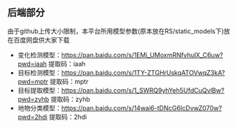 ## 后端部分
由于github上传大小限制，本平台所用模型参数(原本放在RS/static_models下)放在百度网盘供大家下载
- 变化检测模型：https://pan.baidu.com/s/1EMi_UMoxmRNfvhulX_C6uw?pwd=iaah 
提取码：iaah
- 目标检测模型：https://pan.baidu.com/s/1TY-ZTGHrUskqATOVwqZ3kA?pwd=mptr 
提取码：mptr
- 目标提取模型：https://pan.baidu.com/s/1_SWRQ9yhYeh5UfdCuQvlBw?pwd=zyhb 
提取码：zyhb
- 地物分类模型：https://pan.baidu.com/s/14wai6-tDNcG6IcDvwZ070w?pwd=2hdi 
提取码：2hdi
